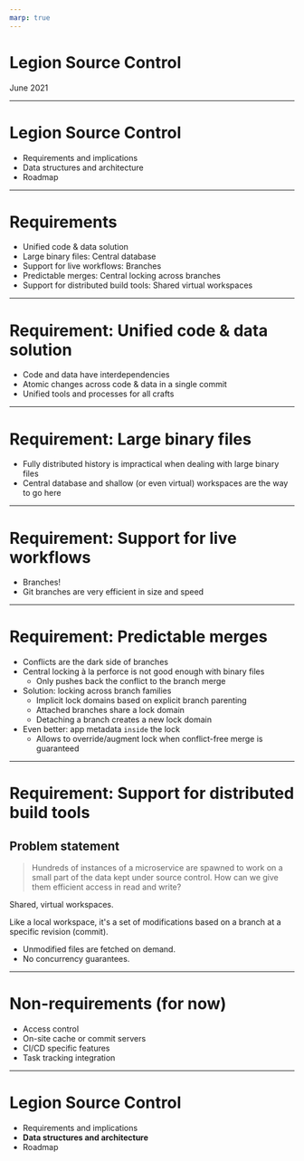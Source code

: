 ```yaml
---
marp: true
---
```


# Legion Source Control

June 2021

---
# Legion Source Control
- Requirements and implications
- Data structures and architecture
- Roadmap

---

# Requirements

- Unified code & data solution
- Large binary files: Central database
- Support for live workflows: Branches
- Predictable merges: Central locking across branches
- Support for distributed build tools: Shared virtual workspaces

---

# Requirement: Unified code & data solution

- Code and data have interdependencies
- Atomic changes across code & data in a single commit
- Unified tools and processes for all crafts

---

# Requirement: Large binary files

- Fully distributed history is impractical when dealing with large binary files
- Central database and shallow (or even virtual) workspaces are the way to go here

---

# Requirement: Support for live workflows

- Branches!
- Git branches are very efficient in size and speed

---

# Requirement: Predictable merges

- Conflicts are the dark side of branches
- Central locking à la perforce is not good enough with binary files
  * Only pushes back the conflict to the branch merge
- Solution: locking across branch families
  * Implicit lock domains based on explicit branch parenting
  * Attached branches share a lock domain
  * Detaching a branch creates a new lock domain
- Even better: app metadata `inside` the lock
  * Allows to override/augment lock when conflict-free merge is guaranteed

---

# Requirement: Support for distributed build tools
## Problem statement
> Hundreds of instances of a microservice are spawned to work on a small part of the data kept under source control. How can we give them efficient access in read and write?

Shared, virtual workspaces.

Like a local workspace, it's a set of modifications based on a branch at a specific revision (commit).

 * Unmodified files are fetched on demand.
 * No concurrency guarantees.

---

# Non-requirements (for now)
 - Access control
 - On-site cache or commit servers
 - CI/CD specific features
 - Task tracking integration

 ---
# Legion Source Control
- Requirements and implications
- **Data structures and architecture**
- Roadmap
